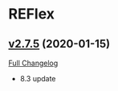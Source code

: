 # REFlex

## [v2.7.5](https://github.com/AcidWeb/REFlex/tree/v2.7.5) (2020-01-15)
[Full Changelog](https://github.com/AcidWeb/REFlex/compare/v2.7.4...v2.7.5)

- 8.3 update  
